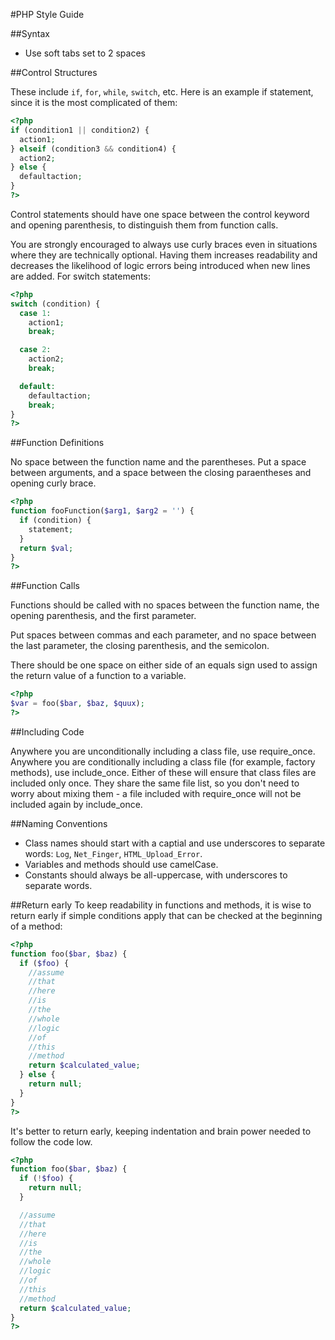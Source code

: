 #PHP Style Guide

##Syntax

- Use soft tabs set to 2 spaces

##Control Structures

These include `if`, `for`, `while`, `switch`, etc. Here is an example if statement, since it is the most complicated of them:

```PHP
<?php
if (condition1 || condition2) {
  action1;
} elseif (condition3 && condition4) {
  action2;
} else {
  defaultaction;
}
?>
```

Control statements should have one space between the control keyword and opening parenthesis, to distinguish them from function calls.

You are strongly encouraged to always use curly braces even in situations where they are technically optional. Having them increases readability and decreases the likelihood of logic errors being introduced when new lines are added.
For switch statements:

```PHP
<?php
switch (condition) {
  case 1:
    action1;
    break;

  case 2:
    action2;
    break;

  default:
    defaultaction;
    break;
}
?>
```
##Function Definitions

No space between the function name and the parentheses. Put a space between arguments, and a space between the closing paraentheses and opening curly brace.

```PHP
<?php
function fooFunction($arg1, $arg2 = '') {
  if (condition) {
    statement;
  }
  return $val;
}
?>
```

##Function Calls

Functions should be called with no spaces between the function name, the opening parenthesis, and the first parameter.

Put spaces between commas and each parameter, and no space between the last parameter, the closing parenthesis, and the semicolon.

There should be one space on either side of an equals sign used to assign the return value of a function to a variable.

```PHP
<?php
$var = foo($bar, $baz, $quux);
?>
```

##Including Code

Anywhere you are unconditionally including a class file, use require_once. Anywhere you are conditionally including a class file (for example, factory methods), use include_once. Either of these will ensure that class files are included only once. They share the same file list, so you don't need to worry about mixing them - a file included with require_once will not be included again by include_once.

##Naming Conventions

- Class names should start with a captial and use underscores to separate words: `Log`, `Net_Finger`, `HTML_Upload_Error`.
- Variables and methods should use camelCase.
- Constants should always be all-uppercase, with underscores to separate words.

##Return early
To keep readability in functions and methods, it is wise to return early if simple conditions apply that can be checked at the beginning of a method:

```PHP
<?php
function foo($bar, $baz) {
  if ($foo) {
    //assume
    //that
    //here
    //is
    //the
    //whole
    //logic
    //of
    //this
    //method
    return $calculated_value;
  } else {
    return null;
  }
}
?>
```

It's better to return early, keeping indentation and brain power needed to follow the code low.

```PHP
<?php
function foo($bar, $baz) {
  if (!$foo) {
    return null;
  }

  //assume
  //that
  //here
  //is
  //the
  //whole
  //logic
  //of
  //this
  //method
  return $calculated_value;
}
?>
```

